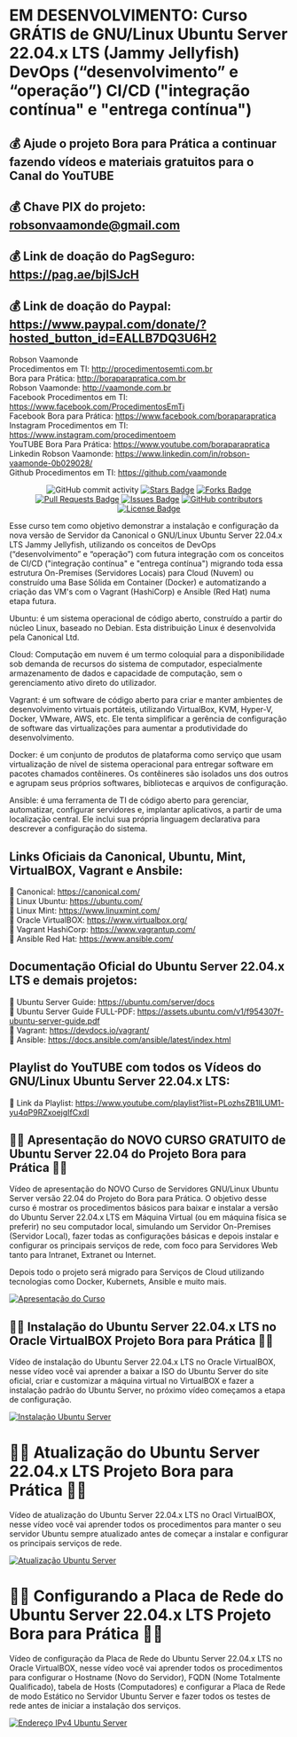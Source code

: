# EM DESENVOLVIMENTO: Curso GRÁTIS de GNU/Linux Ubuntu Server 22.04.x LTS (Jammy Jellyfish) DevOps (“desenvolvimento” e “operação”) CI/CD ("integração contínua" e "entrega contínua") 

## 💰 Ajude o projeto Bora para Prática a continuar fazendo vídeos e materiais gratuitos para o Canal do YouTUBE
## 💰 Chave PIX do projeto: robsonvaamonde@gmail.com
## 💰 Link de doação do PagSeguro: https://pag.ae/bjlSJcH
## 💰 Link de doação do Paypal: https://www.paypal.com/donate/?hosted_button_id=EALLB7DQ3U6H2

Robson Vaamonde<br>
Procedimentos em TI: http://procedimentosemti.com.br<br>
Bora para Prática: http://boraparapratica.com.br<br>
Robson Vaamonde: http://vaamonde.com.br<br>
Facebook Procedimentos em TI: https://www.facebook.com/ProcedimentosEmTi<br>
Facebook Bora para Prática: https://www.facebook.com/boraparapratica<br>
Instagram Procedimentos em TI: https://www.instagram.com/procedimentoem<br>
YouTUBE Bora Para Prática: https://www.youtube.com/boraparapratica<br>
Linkedin Robson Vaamonde: https://www.linkedin.com/in/robson-vaamonde-0b029028/<br>
Github Procedimentos em TI: https://github.com/vaamonde<br>

<div align="center">
<img alt="GitHub commit activity" src="https://img.shields.io/github/commit-activity/y/vaamonde/ubuntu-2204?style=plastic">
<a href="https://github.com/vaamonde/ubuntu-2204/stargazers"><img src="https://img.shields.io/github/stars/vaamonde/ubuntu-2204" alt="Stars Badge"/></a>
<a href="https://github.com/vaamonde/ubuntu-2204/network/members"><img src="https://img.shields.io/github/forks/vaamonde/ubuntu-2204" alt="Forks Badge"/></a>
<a href="https://github.com/vaamonde/ubuntu-2204/pulls"><img src="https://img.shields.io/github/issues-pr/vaamonde/ubuntu-2204" alt="Pull Requests Badge"/></a>
<a href="https://github.com/vaamonde/ubuntu-2204/issues"><img src="https://img.shields.io/github/issues/vaamonde/ubuntu-2204" alt="Issues Badge"/></a>
<a href="https://github.com/vaamonde/ubuntu-2204/graphs/contributors"><img alt="GitHub contributors" src="https://img.shields.io/github/contributors/vaamonde/ubuntu-2204?color=2b9348"></a>
<a href="https://github.com/vaamonde/ubuntu-2204/blob/master/LICENSE"><img src="https://img.shields.io/github/license/vaamonde/ubuntu-2204?color=2b9348" alt="License Badge"/></a>
</div>

Esse curso tem como objetivo demonstrar a instalação e configuração da nova versão de Servidor da Canonical o GNU/Linux Ubuntu Server 22.04.x LTS Jammy Jellyfish, utilizando os conceitos de DevOps (“desenvolvimento” e “operação”) com futura integração com os conceitos de CI/CD ("integração contínua" e "entrega contínua") migrando toda essa estrutura On-Premises (Servidores Locais) para Cloud (Nuvem) ou construído uma Base Sólida em Container (Docker) e automatizando a criação das VM's com o Vagrant (HashiCorp) e Ansible (Red Hat) numa etapa futura.

Ubuntu: é um sistema operacional de código aberto, construído a partir do núcleo Linux, baseado no Debian. Esta distribuição Linux é desenvolvida pela Canonical Ltd.

Cloud: Computação em nuvem é um termo coloquial para a disponibilidade sob demanda de recursos do sistema de computador, especialmente armazenamento de dados e capacidade de computação, sem o gerenciamento ativo direto do utilizador.

Vagrant: é um software de código aberto para criar e manter ambientes de desenvolvimento virtuais portáteis, utilizando VirtualBox, KVM, Hyper-V, Docker, VMware, AWS, etc. Ele tenta simplificar a gerência de configuração de software das virtualizações para aumentar a produtividade do desenvolvimento.

Docker: é um conjunto de produtos de plataforma como serviço que usam virtualização de nível de sistema operacional para entregar software em pacotes chamados contêineres. Os contêineres são isolados uns dos outros e agrupam seus próprios softwares, bibliotecas e arquivos de configuração.

Ansible: é uma ferramenta de TI de código aberto para gerenciar, automatizar, configurar servidores e, implantar aplicativos, a partir de uma localização central. Ele inclui sua própria linguagem declarativa para descrever a configuração do sistema.

## **Links Oficiais da Canonical, Ubuntu, Mint, VirtualBOX, Vagrant e Ansbile:**
🔴 Canonical: https://canonical.com/<br>
🔴 Linux Ubuntu: https://ubuntu.com/<br>
🔴 Linux Mint: https://www.linuxmint.com/<br>
🔴 Oracle VirtualBOX: https://www.virtualbox.org/<br>
🔴 Vagrant HashiCorp: https://www.vagrantup.com/<br>
🔴 Ansible Red Hat: https://www.ansible.com/

## **Documentação Oficial do Ubuntu Server 22.04.x LTS e demais projetos:**
🔴 Ubuntu Server Guide: https://ubuntu.com/server/docs<br>
🔴 Ubuntu Server Guide FULL-PDF: https://assets.ubuntu.com/v1/f954307f-ubuntu-server-guide.pdf<br>
🔴 Vagrant: https://devdocs.io/vagrant/<br>
🔴 Ansible: https://docs.ansible.com/ansible/latest/index.html

## **Playlist do YouTUBE com todos os Vídeos do GNU/Linux Ubuntu Server 22.04.x LTS:**
🔴 Link da Playlist: https://www.youtube.com/playlist?list=PLozhsZB1lLUM1-yu4qP9RZxoejgIfCxdI

## **🤩🤩 Apresentação do NOVO CURSO GRATUITO de Ubuntu Server 22.04 do Projeto Bora  para Prática 🤩🤩**

Vídeo de apresentação do NOVO Curso de Servidores GNU/Linux Ubuntu Server versão 22.04 do Projeto do Bora para Prática. O objetivo desse curso é mostrar os procedimentos básicos para baixar e instalar a versão do Ubuntu Server 22.04.x LTS em Máquina Virtual (ou em máquina física se preferir) no seu computador local, simulando um Servidor On-Premises (Servidor Local), fazer todas as configurações básicas e depois instalar e configurar os principais serviços de rede, com foco para Servidores Web tanto para Intranet, Extranet ou Internet.

Depois todo o projeto será migrado para Serviços de Cloud utilizando tecnologias como Docker, Kubernets, Ansible e muito mais.

[![Apresentação do Curso](http://img.youtube.com/vi/kkhTHvZKQlM/0.jpg)](https://www.youtube.com/watch?v=kkhTHvZKQlM "Apresentação do Curso")

## **🤩🤩 Instalação do Ubuntu Server 22.04.x LTS no Oracle VirtualBOX Projeto Bora para Prática 🤩🤩**

Vídeo de instalação do Ubuntu Server 22.04.x LTS no Oracle VirtualBOX, nesse vídeo você vai aprender a baixar a ISO do Ubuntu Server do site oficial, criar e customizar a máquina virtual no VirtualBOX e fazer a instalação padrão do Ubuntu Server, no próximo vídeo começamos a etapa de configuração.

[![Instalação Ubuntu Server](http://img.youtube.com/vi/qnMol8-wvq8/0.jpg)](https://www.youtube.com/watch?v=qnMol8-wvq8 "Instalação Ubuntu Server")

# **🤩🤩 Atualização do Ubuntu Server 22.04.x LTS Projeto Bora para Prática 🤩🤩**

Vídeo de atualização do Ubuntu Server 22.04.x LTS no Oracl VirtualBOX, nesse vídeo você vai aprender todos os procedimentos para manter o seu servidor Ubuntu sempre atualizado antes de começar a instalar e configurar os principais serviços de rede.

[![Atualização Ubuntu Server](http://img.youtube.com/vi/B3FzV2bxjtw/0.jpg)](https://www.youtube.com/watch?v=B3FzV2bxjtw "Atualização Ubuntu Server")

# **🤩🤩 Configurando a Placa de Rede do Ubuntu Server 22.04.x LTS Projeto Bora para Prática 🤩🤩**

Vídeo de configuração da Placa de Rede do Ubuntu Server 22.04.x LTS no Oracle VirtualBOX, nesse vídeo você vai aprender todos os procedimentos para configurar o Hostname (Novo do Servidor), FQDN (Nome Totalmente Qualificado), tabela de Hosts (Computadores) e configurar a Placa de Rede de modo Estático no Servidor Ubuntu Server e fazer todos os testes de rede antes de iniciar a instalação dos serviços.

[![Endereço IPv4 Ubuntu Server](http://img.youtube.com/vi/sKn5fTy1OHI/0.jpg)](https://www.youtube.com/watch?v=sKn5fTy1OHI "Endereço IPv4 Ubuntu Server")